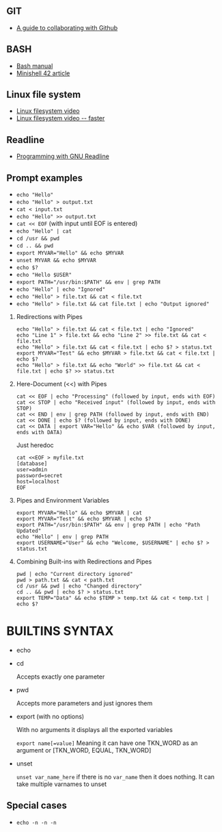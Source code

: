 ## GIT

- [A guide to collaborating with Github](https://medium.com/@jonathanmines/the-ultimate-github-collaboration-guide-df816e98fb67)

## BASH

- [Bash manual](https://www.gnu.org/savannah-checkouts/gnu/bash/manual/)
- [Minishell 42 article](https://m4nnb3ll.medium.com/minishell-building-a-mini-bash-a-42-project-b55a10598218)

## Linux file system 

- [Linux filesystem video](https://www.youtube.com/watch?v=P0QZnAnsQ4c&list=PLvrGkX6pcHIC8-UKfChyYGcQtvJtniH3c&index=4)
- [Linux filesystem video -- faster](https://www.youtube.com/watch?v=A3G-3hp88mo)

## Readline 

- [Programming with GNU Readline](https://web.mit.edu/gnu/doc/html/rlman_2.html)

## Prompt examples

- `echo "Hello"`
- `echo "Hello" > output.txt`
- `cat < input.txt`
- `echo "Hello" >> output.txt`
- `cat << EOF` (with input until EOF is entered)
- `echo "Hello" | cat`
- `cd /usr && pwd`
- `cd .. && pwd`
- `export MYVAR="Hello" && echo $MYVAR`
- `unset MYVAR && echo $MYVAR`
- `echo $?`
- `echo "Hello $USER"`
- `export PATH="/usr/bin:$PATH" && env | grep PATH`
- `echo "Hello" | echo "Ignored"`
- `echo "Hello" > file.txt && cat < file.txt`
- `echo "Hello" > file.txt && cat file.txt | echo "Output ignored"`

1. Redirections with Pipes

    ```
	echo "Hello" > file.txt && cat < file.txt | echo "Ignored"
    echo "Line 1" > file.txt && echo "Line 2" >> file.txt && cat < file.txt
    echo "Hello" > file.txt && cat < file.txt | echo $? > status.txt
    export MYVAR="Test" && echo $MYVAR > file.txt && cat < file.txt | echo $?
    echo "Hello" > file.txt && echo "World" >> file.txt && cat < file.txt | echo $? >> status.txt
	```

2. Here-Document (<<) with Pipes

	```
    cat << EOF | echo "Processing" (followed by input, ends with EOF)
    cat << STOP | echo "Received input" (followed by input, ends with STOP)
    cat << END | env | grep PATH (followed by input, ends with END)
    cat << DONE | echo $? (followed by input, ends with DONE)
    cat << DATA | export VAR="Hello" && echo $VAR (followed by input, ends with DATA)
	```

	Just heredoc
	```
	cat <<EOF > myfile.txt
	[database]
	user=admin
	password=secret
	host=localhost
	EOF
	```
	
3. Pipes and Environment Variables

	```
    export MYVAR="Hello" && echo $MYVAR | cat
    export MYVAR="Test" && echo $MYVAR | echo $?
    export PATH="/usr/bin:$PATH" && env | grep PATH | echo "Path Updated"
    echo "Hello" | env | grep PATH
    export USERNAME="User" && echo "Welcome, $USERNAME" | echo $? > status.txt
	```

4. Combining Built-ins with Redirections and Pipes

	```
    pwd | echo "Current directory ignored"
    pwd > path.txt && cat < path.txt
    cd /usr && pwd | echo "Changed directory"
    cd .. && pwd | echo $? > status.txt
    export TEMP="Data" && echo $TEMP > temp.txt && cat < temp.txt | echo $?
	```


# BUILTINS SYNTAX

- echo

- cd

	Accepts exactly one parameter

- pwd

	Accepts more parameters and just ignores them

- export (with no options)

	With no arguments it displays all the exported variables

	```export name[=value]``` Meaning it can have one TKN_WORD as an argument or [TKN_WORD, EQUAL, TKN_WORD] 

- unset

	```unset var_name_here``` if there is no ```var_name``` then it does nothing. It can take multiple varnames to unset



## Special cases

- ```echo -n -n -n```


